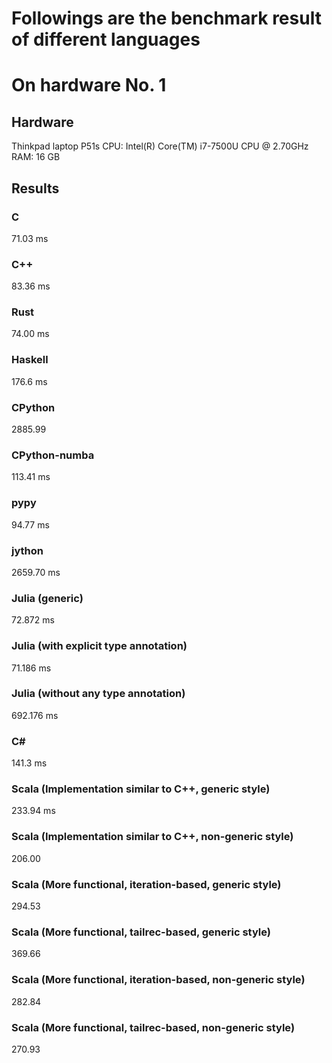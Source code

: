 # Followings are the benchmark result of different languages

# On hardware No. 1
## Hardware
Thinkpad laptop P51s
CPU: Intel(R) Core(TM) i7-7500U CPU @ 2.70GHz
RAM: 16 GB

## Results
### C
71.03 ms
### C++
83.36 ms
### Rust
74.00 ms
### Haskell
176.6 ms
### CPython
2885.99
### CPython-numba
113.41 ms
### pypy
94.77 ms
### jython
2659.70 ms
### Julia (generic)
72.872 ms
### Julia (with explicit type annotation)
71.186 ms
### Julia (without any type annotation)
692.176 ms
### C#
141.3 ms
### Scala (Implementation similar to C++, generic style)
233.94 ms
### Scala (Implementation similar to C++, non-generic style)
206.00
### Scala (More functional, iteration-based, generic style)
294.53
### Scala (More functional, tailrec-based, generic style)
369.66
### Scala (More functional, iteration-based, non-generic style)
282.84
### Scala (More functional, tailrec-based, non-generic style)
270.93
